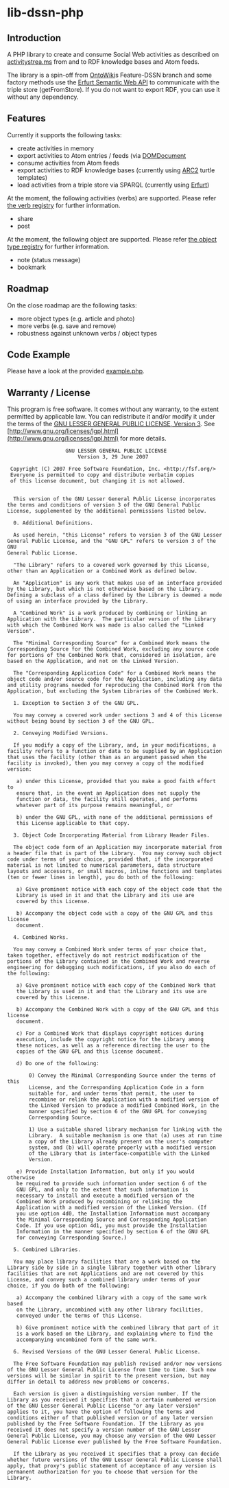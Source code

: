 # lib-dssn-php

## Introduction

A PHP library to create and consume Social Web activities as described
on [activitystrea.ms](http://activitystrea.ms) from and to RDF knowledge
bases and Atom feeds.

The library is a spin-off from [OntoWiki](http://ontowiki.net)s
Feature-DSSN branch and some factory methods use the [Erfurt
Semantic Web API](http://github.com/AKSW/Erfurt) to communicate
with the triple store (getFromStore). If you do not want to export
RDF, you can use it without any dependency.

## Features

Currently it supports the following tasks:

* create activities in memory
* export activities to Atom entries / feeds (via [DOMDocument](http://php.net/manual/en/class.domdocument.php)
* consume activities from Atom feeds
* export activities to RDF knowledge bases (currently using [ARC2](https://github.com/semsol/arc2) turtle templates)
* load activities from a triple store via SPARQL (currently using [Erfurt](http://github.com/AKSW/Erfurt))

At the moment, the following activities (verbs) are supported. Please
refer [the verb registry](http://activitystrea.ms/registry/verbs/) for
further information.

* share
* post

At the moment, the following object are supported. Please refer [the
object type registry](http://activitystrea.ms/registry/object_types/)
for further information.

* note (status message)
* bookmark

## Roadmap

On the close roadmap are the following tasks:

* more object types (e.g. article and photo)
* more verbs (e.g. save and remove)
* robustness against unknown verbs / object types

## Code Example

Please have a look at the provided
[example.php](https://github.com/seebi/lib-dssn-php/blob/master/example.php).

## Warranty / License

This program is free software. It comes without any warranty, to the extent permitted by applicable
law. You can redistribute it and/or modify it under the terms of the
[GNU LESSER GENERAL PUBLIC LICENSE, Version 3](http://www.gnu.org/licenses/lgpl-3.0.txt). See
[http://www.gnu.org/licenses/lgpl.html](http://www.gnu.org/licenses/lgpl.html) for more details.

                       GNU LESSER GENERAL PUBLIC LICENSE
                           Version 3, 29 June 2007
    
     Copyright (C) 2007 Free Software Foundation, Inc. <http://fsf.org/>
     Everyone is permitted to copy and distribute verbatim copies
     of this license document, but changing it is not allowed.
    
    
      This version of the GNU Lesser General Public License incorporates
    the terms and conditions of version 3 of the GNU General Public
    License, supplemented by the additional permissions listed below.
    
      0. Additional Definitions.
    
      As used herein, "this License" refers to version 3 of the GNU Lesser
    General Public License, and the "GNU GPL" refers to version 3 of the GNU
    General Public License.
    
      "The Library" refers to a covered work governed by this License,
    other than an Application or a Combined Work as defined below.
    
      An "Application" is any work that makes use of an interface provided
    by the Library, but which is not otherwise based on the Library.
    Defining a subclass of a class defined by the Library is deemed a mode
    of using an interface provided by the Library.
    
      A "Combined Work" is a work produced by combining or linking an
    Application with the Library.  The particular version of the Library
    with which the Combined Work was made is also called the "Linked
    Version".
    
      The "Minimal Corresponding Source" for a Combined Work means the
    Corresponding Source for the Combined Work, excluding any source code
    for portions of the Combined Work that, considered in isolation, are
    based on the Application, and not on the Linked Version.
    
      The "Corresponding Application Code" for a Combined Work means the
    object code and/or source code for the Application, including any data
    and utility programs needed for reproducing the Combined Work from the
    Application, but excluding the System Libraries of the Combined Work.
    
      1. Exception to Section 3 of the GNU GPL.
    
      You may convey a covered work under sections 3 and 4 of this License
    without being bound by section 3 of the GNU GPL.
    
      2. Conveying Modified Versions.
    
      If you modify a copy of the Library, and, in your modifications, a
    facility refers to a function or data to be supplied by an Application
    that uses the facility (other than as an argument passed when the
    facility is invoked), then you may convey a copy of the modified
    version:
    
       a) under this License, provided that you make a good faith effort to
       ensure that, in the event an Application does not supply the
       function or data, the facility still operates, and performs
       whatever part of its purpose remains meaningful, or
    
       b) under the GNU GPL, with none of the additional permissions of
       this License applicable to that copy.
    
      3. Object Code Incorporating Material from Library Header Files.
    
      The object code form of an Application may incorporate material from
    a header file that is part of the Library.  You may convey such object
    code under terms of your choice, provided that, if the incorporated
    material is not limited to numerical parameters, data structure
    layouts and accessors, or small macros, inline functions and templates
    (ten or fewer lines in length), you do both of the following:
    
       a) Give prominent notice with each copy of the object code that the
       Library is used in it and that the Library and its use are
       covered by this License.
    
       b) Accompany the object code with a copy of the GNU GPL and this license
       document.
    
      4. Combined Works.
    
      You may convey a Combined Work under terms of your choice that,
    taken together, effectively do not restrict modification of the
    portions of the Library contained in the Combined Work and reverse
    engineering for debugging such modifications, if you also do each of
    the following:
    
       a) Give prominent notice with each copy of the Combined Work that
       the Library is used in it and that the Library and its use are
       covered by this License.
    
       b) Accompany the Combined Work with a copy of the GNU GPL and this license
       document.
    
       c) For a Combined Work that displays copyright notices during
       execution, include the copyright notice for the Library among
       these notices, as well as a reference directing the user to the
       copies of the GNU GPL and this license document.
    
       d) Do one of the following:
    
           0) Convey the Minimal Corresponding Source under the terms of this
           License, and the Corresponding Application Code in a form
           suitable for, and under terms that permit, the user to
           recombine or relink the Application with a modified version of
           the Linked Version to produce a modified Combined Work, in the
           manner specified by section 6 of the GNU GPL for conveying
           Corresponding Source.
    
           1) Use a suitable shared library mechanism for linking with the
           Library.  A suitable mechanism is one that (a) uses at run time
           a copy of the Library already present on the user's computer
           system, and (b) will operate properly with a modified version
           of the Library that is interface-compatible with the Linked
           Version.
    
       e) Provide Installation Information, but only if you would otherwise
       be required to provide such information under section 6 of the
       GNU GPL, and only to the extent that such information is
       necessary to install and execute a modified version of the
       Combined Work produced by recombining or relinking the
       Application with a modified version of the Linked Version. (If
       you use option 4d0, the Installation Information must accompany
       the Minimal Corresponding Source and Corresponding Application
       Code. If you use option 4d1, you must provide the Installation
       Information in the manner specified by section 6 of the GNU GPL
       for conveying Corresponding Source.)
    
      5. Combined Libraries.
    
      You may place library facilities that are a work based on the
    Library side by side in a single library together with other library
    facilities that are not Applications and are not covered by this
    License, and convey such a combined library under terms of your
    choice, if you do both of the following:
    
       a) Accompany the combined library with a copy of the same work based
       on the Library, uncombined with any other library facilities,
       conveyed under the terms of this License.
    
       b) Give prominent notice with the combined library that part of it
       is a work based on the Library, and explaining where to find the
       accompanying uncombined form of the same work.
    
      6. Revised Versions of the GNU Lesser General Public License.
    
      The Free Software Foundation may publish revised and/or new versions
    of the GNU Lesser General Public License from time to time. Such new
    versions will be similar in spirit to the present version, but may
    differ in detail to address new problems or concerns.
    
      Each version is given a distinguishing version number. If the
    Library as you received it specifies that a certain numbered version
    of the GNU Lesser General Public License "or any later version"
    applies to it, you have the option of following the terms and
    conditions either of that published version or of any later version
    published by the Free Software Foundation. If the Library as you
    received it does not specify a version number of the GNU Lesser
    General Public License, you may choose any version of the GNU Lesser
    General Public License ever published by the Free Software Foundation.
    
      If the Library as you received it specifies that a proxy can decide
    whether future versions of the GNU Lesser General Public License shall
    apply, that proxy's public statement of acceptance of any version is
    permanent authorization for you to choose that version for the
    Library.
